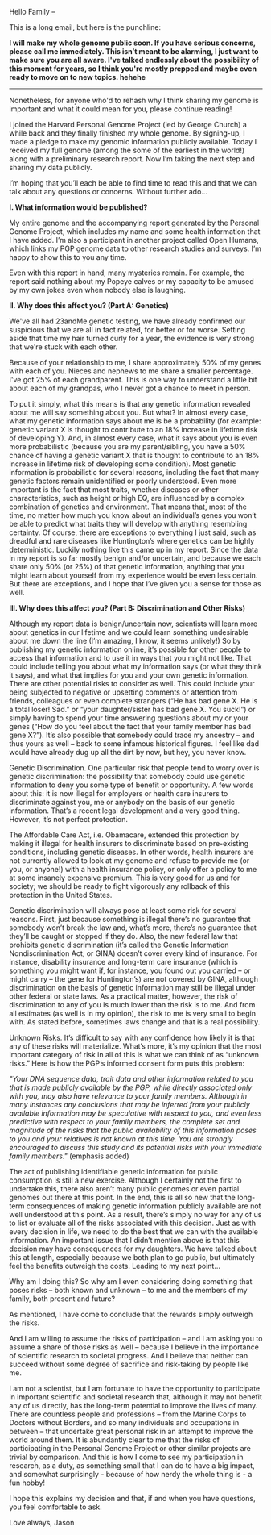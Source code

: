 
Hello Family –

This is a long email, but here is the punchline:

**I will make my whole genome public soon. If you have serious concerns, please call me immediately. This isn’t meant to be alarming, I just want to make sure you are all aware. I've talked endlessly about the possibility of this moment for years, so I think you're mostly prepped and maybe even ready to move on to new topics. hehehe**

---

Nonetheless, for anyone who'd to rehash why I think sharing my genome is important and what it could mean for you, please continue reading!

I joined the Harvard Personal Genome Project (led by George Church) a while back and they finally finished my whole genome. By signing-up, I made a pledge to make my genomic information publicly available. Today I received my full genome (among the some of the earliest in the world!) along with a preliminary research report. Now I’m taking the next step and sharing my data publicly. 

I’m hoping that you’ll each be able to find time to read this and that we can talk about any questions or concerns. Without further ado…

**I. What information would be published?**

My entire genome and the accompanying report generated by the Personal Genome Project, which includes my name and some health information that I have added. I’m also a participant in another project called Open Humans, which links my PGP genome data to other research studies and surveys. I’m happy to show this to you any time.

Even with this report in hand, many mysteries remain. For example, the report said nothing about my Popeye calves or my capacity to be amused by my own jokes even when nobody else is laughing.

**II. Why does this affect you? (Part A: Genetics)**

We've all had 23andMe genetic testing, we have already confirmed our suspicious that we are all in fact related, for better or for worse. Setting aside that time my hair turned curly for a year, the evidence is very strong that we're stuck with each other. 

Because of your relationship to me, I share approximately 50% of my genes with each of you. Nieces and nephews to me share a smaller percentage. I've got 25% of each grandparent. This is one way to understand a little bit about each of my grandpas, who I never got a chance to meet in person. 

To put it simply, what this means is that any genetic information revealed about me will say something about you. But what? In almost every case, what my genetic information says about me is be a probability (for example: genetic variant X is thought to contribute to an 18% increase in lifetime risk of developing Y). And, in almost every case, what it says about you is even more probabilistic (because you are my parent/sibling, you have a 50% chance of having a genetic variant X that is thought to contribute to an 18% increase in lifetime risk of developing some condition). Most genetic information is probabilistic for several reasons, including the fact that many genetic factors remain unidentified or poorly understood. Even more important is the fact that most traits, whether diseases or other characteristics, such as height or high EQ, are influenced by a complex combination of genetics and environment. That means that, most of the time, no matter how much you know about an individual’s genes you won’t be able to predict what traits they will develop with anything resembling certainty. Of course, there are exceptions to everything I just said, such as dreadful and rare diseases like Huntington’s where genetics can be highly deterministic. Luckily nothing like this came up in my report. Since the data in my report is so far mostly benign and/or uncertain, and because we each share only 50% (or 25%) of that genetic information, anything that you might learn about yourself from my experience would be even less certain. But there are exceptions, and I hope that I’ve given you a sense for those as well.

**III. Why does this affect you? (Part B: Discrimination and Other Risks)**

Although my report data is benign/uncertain now, scientists will learn more about genetics in our lifetime and we could learn something undesirable about me down the line (I’m amazing, I know, it seems unlikely!) So by publishing my genetic information online, it’s possible for other people to access that information and to use it in ways that you might not like. That could include telling you about what my information says (or what they think it says), and what that implies for you and your own genetic information. There are other potential risks to consider as well. This could include your being subjected to negative or upsetting comments or attention from friends, colleagues or even complete strangers (“He has bad gene X. He is a total loser! Sad.” or “your daughter/sister has bad gene X. You suck!”) or simply having to spend your time answering questions about my or your genes (“How do you feel about the fact that your family member has bad gene X?”). It’s also possible that somebody could trace my ancestry – and thus yours as well – back to some infamous historical figures. I feel like dad would have already dug up all the dirt by now, but hey, you never know. 

Genetic Discrimination. One particular risk that people tend to worry over is genetic discrimination: the possibility that somebody could use genetic information to deny you some type of benefit or opportunity. A few words about this: it is now illegal for employers or health care insurers to discriminate against you, me or anybody on the basis of our genetic information. That’s a recent legal development and a very good thing. However, it’s not perfect protection. 

The Affordable Care Act, i.e. Obamacare, extended this protection by making it illegal for health insurers to discriminate based on pre-existing conditions, including genetic diseases. In other words, health insurers are not currently allowed to look at my genome and refuse to provide me (or you, or anyone!) with a health insurance policy, or only offer a policy to me at some insanely expensive premium. This is very good for us and for society; we should be ready to fight vigorously any rollback of this protection in the United States. 

Genetic discrimination will always pose at least some risk for several reasons. First, just because something is illegal there’s no guarantee that somebody won’t break the law and, what’s more, there’s no guarantee that they’ll be caught or stopped if they do. Also, the new federal law that prohibits genetic discrimination (it’s called the Genetic Information Nondiscrimination Act, or GINA) doesn’t cover every kind of insurance. For instance, disability insurance and long-term care insurance (which is something you might want if, for instance, you found out you carried – or might carry – the gene for Huntington’s) are not covered by GINA, although discrimination on the basis of genetic information may still be illegal under other federal or state laws. As a practical matter, however, the risk of discrimination to any of you is much lower than the risk is to me. And from all estimates (as well is in my opinion), the risk to me is very small to begin with. As stated before, sometimes laws change and that is a real possibility. 

Unknown Risks. It’s difficult to say with any confidence how likely it is that any of these risks will materialize. What’s more, it’s my opinion that the most important category of risk in all of this is what we can think of as “unknown risks.” Here is how the PGP’s informed consent form puts this problem: 

_"Your DNA sequence data, trait data and other information related to you that is made publicly available by the PGP, while directly associated only with you, may also have relevance to your family members. Although in many instances any conclusions that may be inferred from your publicly available information may be speculative with respect to you, and even less predictive with respect to your family members, the complete set and magnitude of the risks that the public availability of this information poses to you and your relatives is not known at this time. You are strongly encouraged to discuss this study and its potential risks with your immediate family members."_ (emphasis added)

The act of publishing identifiable genetic information for public consumption is still a new exercise. Although I certainly not the first to undertake this, there also aren’t many public genomes or even partial genomes out there at this point. In the end, this is all so new that the long-term consequences of making genetic information publicly available are not well understood at this point. As a result, there’s simply no way for any of us to list or evaluate all of the risks associated with this decision. Just as with every decision in life, we need to do the best that we can with the available information. An important issue that I didn’t mention above is that this decision may have consequences for my daughters. We have talked about this at length, especially because we both plan to go public, but ultimately feel the benefits outweigh the costs. Leading to my next point...

Why am I doing this? So why am I even considering doing something that poses risks – both known and unknown – to me and the members of my family, both present and future?

As mentioned, I have come to conclude that the rewards simply outweigh the risks.

And I am willing to assume the risks of participation – and I am asking you to assume a share of those risks as well – because I believe in the importance of scientific research to societal progress. And I believe that neither can succeed without some degree of sacrifice and risk-taking by people like me. 

I am not a scientist, but I am fortunate to have the opportunity to participate in important scientific and societal research that, although it may not benefit any of us directly, has the long-term potential to improve the lives of many. There are countless people and professions – from the Marine Corps to Doctors without Borders, and so many individuals and occupations in between – that undertake great personal risk in an attempt to improve the world around them. It is abundantly clear to me that the risks of participating in the Personal Genome Project or other similar projects are trivial by comparison. And this is how I come to see my participation in research, as a duty, as something small that I can do to have a big impact, and somewhat surprisingly - because of how nerdy the whole thing is - a fun hobby! 

I hope this explains my decision and that, if and when you have questions, you feel comfortable to ask. 

Love always, 
Jason
